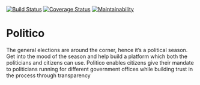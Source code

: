 [![Build Status](https://travis-ci.org/sabin18/Politico.svg?branch=master)](https://travis-ci.org/sabin18/Politico) [![Coverage Status](https://coveralls.io/repos/github/sabin18/Politico/badge.svg?branch=master)](https://coveralls.io/github/sabin18/Politico?branch=master) [![Maintainability](https://api.codeclimate.com/v1/badges/b0c6defbbc218ce5c343/maintainability)](https://codeclimate.com/github/sabin18/Politico/maintainability)

# Politico
The general elections are around the corner, hence it’s a political season. Get into the mood of the season and help build a platform which both the politicians and citizens can use. Politico enables citizens give their mandate to politicians running for different government offices while building trust in the process through transparency
